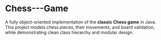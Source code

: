 # Chess---Game
A fully object-oriented implementation of the **classic Chess game** in Java.   This project models chess pieces, their movements, and board validation, while demonstrating clean class hierarchy and modular design.
